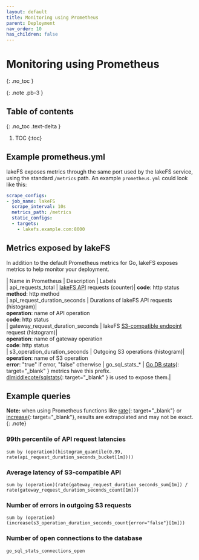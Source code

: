 ```yaml
---
layout: default
title: Monitoring using Prometheus
parent: Deployment
nav_order: 10
has_children: false
---
```


# Monitoring using Prometheus
{: .no_toc }

{: .note .pb-3 }

## Table of contents
{: .no_toc .text-delta }

1. TOC
{:toc}

## Example prometheus.yml
lakeFS exposes metrics through the same port used by the lakeFS service, using the standard `/metrics` path.
An example `prometheus.yml` could look like this:
```yaml
scrape_configs:
- job_name: lakeFS
  scrape_interval: 10s
  metrics_path: /metrics
  static_configs:
  - targets:
    - lakefs.example.com:8000
```

## Metrics exposed by lakeFS
In addition to the default Prometheus metrics for Go, lakeFS exposes metrics to help monitor your deployment. 

| Name in Prometheus               | Description     | Labels                                                                                           
| api_requests_total               | [lakeFS API](../reference/api.md) requests (counter)| **code**: http status<br/>**method**: http method                                         
| api_request_duration_seconds     | Durations of lakeFS API requests (histogram)| <br/>**operation**: name of API operation<br/>**code**: http status                          
| gateway_request_duration_seconds | lakeFS [S3-compatible endpoint](../reference/s3.md) request (histogram)| <br/>**operation**: name of gateway operation<br/>**code**: http status                      
| s3_operation_duration_seconds    | Outgoing S3 operations (histogram)| <br/>**operation**: name of S3 operation<br/>**error**: "true" if error, "false" otherwise 
| go_sql_stats_*                   | [Go DB stats](https://golang.org/pkg/database/sql/#DB.Stats){: target="_blank" } metrics have this prefix.<br/>[dlmiddlecote/sqlstats](https://github.com/dlmiddlecote/sqlstats){: target="_blank" } is used to expose them.| 


## Example queries
**Note:** when using Prometheus functions like [rate](https://prometheus.io/docs/prometheus/latest/querying/functions/#rate){: target="_blank"}
or [increase](https://prometheus.io/docs/prometheus/latest/querying/functions/#increase){: target="_blank"}, results are extrapolated and may not be exact.
{: .note}


### 99th percentile of API request latencies
```
sum by (operation)(histogram_quantile(0.99, rate(api_request_duration_seconds_bucket[1m])))
```

### Average latency of S3-compatible API
```
sum by (operation)(rate(gateway_request_duration_seconds_sum[1m]) / rate(gateway_request_duration_seconds_count[1m]))
```
### Number of errors in outgoing S3 requests
```
sum by (operation) (increase(s3_operation_duration_seconds_count{error="false"}[1m]))
```

### Number of open connections to the database
```
go_sql_stats_connections_open
```

